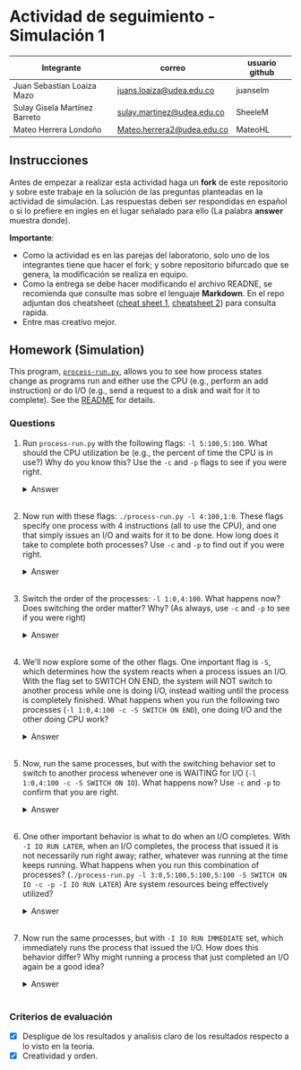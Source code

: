 # Actividad de seguimiento - Simulación 1

|Integrante|correo|usuario github|
|----------|------|--------------|
|Juan Sebastian Loaiza Mazo|juans.loaiza@udea.edu.co|juanselm|
|Sulay Gisela Martínez Barreto|sulay.martinez@udea.edu.co|SheeleM|
|Mateo Herrera Londoño|Mateo.herrera2@udea.edu.co|MateoHL|

## Instrucciones

Antes de empezar a realizar esta actividad haga un **fork** de este repositorio y sobre este trabaje en la solución de las preguntas planteadas en la actividad de simulación. Las respuestas deben ser respondidas en español o si lo prefiere en ingles en el lugar señalado para ello (La palabra **answer** muestra donde).

**Importante**:
* Como la actividad es en las parejas del laboratorio, solo uno de los integrantes tiene que hacer el fork; y sobre repositorio bifurcado que se genera, la modificación se realiza en equipo.
* Como la entrega se debe hacer modificando el archivo READNE, se recomienda que consulte mas sobre el lenguaje **Markdown**. En el repo adjuntan dos cheatsheet ([cheat sheet 1](Markdown_Cheat_Sheet.pdf), [cheatsheet 2](markdown-cheatsheet.pdf)) para consulta rapida.
* Entre mas creativo mejor.

## Homework (Simulation)

This program, [`process-run.py`](process-run.py), allows you to see how process states change as programs run and either use the CPU (e.g., perform an add instruction) or do I/O (e.g., send a request to a disk and wait for it to complete). See the [README](https://github.com/remzi-arpacidusseau/ostep-homework/blob/master/cpu-intro/README.md) for details.

### Questions

1. Run `process-run.py` with the following flags: `-l 5:100,5:100`. What should the CPU utilization be (e.g., the percent of time the CPU is in use?) Why do you know this? Use the `-c` and `-p` flags to see if you were right.
   
   <details>
   <summary>Answer</summary>
   <p><b>Comando</b></p>

   ```python
    python3 process-run.py -l 5:100,5:100 -c -p
   ```

     <img src="images/process1.png" alt="Process 1" style="display: block; margin: 0 auto; width: 80%; height: auto;">

   <br>

   ##### Explicación.


   Al ejecutat el comando anterior se simulan dos procesos:
   - **PID 0:** Ejecuta 5 instrucciones en la CPU sin realizar ninguna operación de entrada/salida (I/O). Comienza su ejecución de inmediato.
   - **PID 1:** También ejecuta 5 instrucciones en la CPU, pero su ejecución no está condicionada a que el proceso PID 0 termine primero. En este caso, el planificador decide cómo alternar la ejecución de ambos procesos.
   - **-c (Compute Statistics):** Muestra estadísticas detalladas al final de la ejecución, incluyendo el tiempo total de ejecución, el tiempo ocupado de la CPU y el tiempo ocupado en I/O.

     Ayuda a verificar si la CPU estuvo en uso todo el tiempo y si hubo tiempos muertos.
   - **-p (Print Execution Details):**
   Imprime información sobre el estado de los procesos en cada ciclo.

   <br>
   
   ##### Estado de los Procesos en la Simulación

    | PID | Tiempo 1-5| Tiempo 6| Tiempo 7-10 |
    |---|---|---|---|
    | **0** | Está en `RUN: cpu` | El proceso 0 ha terminado (`DONE`). | Ha finalizado (`DONE`). |
    | **1** | Está `READY` esperando su turno. | Ahora el proceso 1 empieza a ejecutarse (`RUN: cpu`). | El proceso 1 sigue ejecutando CPU hasta que termina. |


   ##### Conclusión:
   - Tiempo total 10 → La simulación duró 10 ciclos. <br>
   - CPU ocupada:10 (100%) → La CPU estuvo ocupada todo el tiempo, sin tiempos muertos.<br>
   - IO ocupada 0 (0%) → No hubo operaciones de entrada/salida (I/O).
   - La planificación utilizada es FIFO porque los procesos se ejecutan en el orden en que llegan sin interrupciones.

   </details>
   <br>

   

2. Now run with these flags: `./process-run.py -l 4:100,1:0`. These flags specify one process with 4 instructions (all to use the CPU), and one that simply issues an I/O and waits for it to be done. How long does it take to complete both processes? Use `-c` and `-p` to find out if you were right. 
   
 
   <details>
   <summary>Answer</summary>
   <p><b>Comando</b></p>

   ```python
     python3 process-run.py -l 4:100,1:0 -c -p
   ```

     <img src="images/process2.png" alt="Process 1" style="display: block; margin: 0 auto; width: 80%; height: auto;">

   <br>

   ##### Explicación.


   Al ejecutar el comando anterior se simulan dos procesos en 11 intervalos tiempo:
   - **PID 0:** ejecuta 4 instrucciones que usan CPU
   - **PID 1:** Tiene 1 instrucción de I/O (RUN:io), luego espera a que termine. 
   <br>
   
   ##### Estado de los Procesos en la Simulación

   | PID | Tiempo 1-4 | Tiempo 5-10 | Tiempo 11 |
   |-----|------------|-------------|-----------|
   | **0**   | Está en `RUN:cpu`, ejecutando normalmente. | Termina su ejecución (`DONE`). | Ya ha finalizado. |
   | **1**   | Está en `READY`, esperando su turno. | Inicia operación de E/S (`RUN:io`) y luego permanece `BLOCKED` esperando que finalice. | Termina operación de E/S (`RUN:io_done`) y finaliza (`DONE`). |



   ##### Conclusión:
   - El proceso PID 0 fue muy rápido porque solo necesitaba usar la CPU. Terminó en 4 unidades de tiempo sin interrupciones. <br>
   - El proceso PID 1, aunque solo tenía una instrucción, tardó mucho más porque era una operación de entrada/salida (I/O), lo cual lo dejó bloqueado durante 5 unidades de tiempo esperando respuesta.<br>
   - El sistema completo tomó 11 unidades de tiempo para ejecutar ambos procesos, principalmente porque PID 1 estuvo bloqueado esperando que finalizara su I/O.
   - Esto demuestra que las operaciones de I/O pueden causar demoras importantes, incluso cuando los procesos son 
   cortos.
   - El CPU estuvo ocupado durante 6 de los 11 tiempos (54.55%), lo cual es un uso razonablemente bueno.
   - No hubo tiempos muertos de CPU, es decir, en cada unidad de tiempo hubo algún proceso en ejecución o esperando IO, lo cual implica un buen aprovechamiento.
   - La unidad de entrada/salida (IO) estuvo activa durante 5 de los 11 tiempos (45.45%), cuando el proceso 1 se encontraba esperando la finalización de su operación de IO.
   - El IO fue ejecutado en paralelo al tiempo que el CPU finalizaba con PID 0, mostrando una buena sincronización entre CPU e IO.

   </details>
   <br>


3. Switch the order of the processes: `-l 1:0,4:100`. What happens now? Does switching the order matter? Why? (As always, use `-c` and `-p` to see if you were right)
   
 
   <details>
   <summary>Answer</summary>
   <p><b>Comando</b></p>

   ```python
     python3 ./process-run.py -l 1:0,4:100 -c -p
   ```

     <img src="images/process3.png" alt="Process 1" style="display: block; margin: 0 auto; width: 80%; height: auto;">

   <br>

   ##### Explicación:


   Al ejecutar este comando se simulan dos procesos en 7 intervalos de tiempo:
   - **PID 0:** Tiene 1 instrución de I/O RUN, luego eespera a que termine
   - **PID 1:** Ejecuta 4 intrucciones que usan CPU. 
   <br>
   
   ##### Estado de los Procesos en la Simulación:

   | PID | Tiempo 1 | Tiempo 2-5 | Tiempo 6 | Tiempo 7 |
   |-----|----------|------------|----------|----------|
   | **0** | Inicia operación de E/S (`RUN:io`) | Permanece `BLOCKED` esperando que finalice su operación I/O | Sigue `BLOCKED` | Termina operación de E/S (`RUN:io_done`) y finaliza (`DONE`) |
   | **1** | Está en `READY`, esperando su turno | Ejecuta sus instrucciones de CPU (`RUN:cpu`) | Termina su ejecución (`DONE`) | Ya ha finalizado |


   ##### Conclusión:
   - Al ejecutar -l 1:0,4:100, el sistema operativo mostró una gestión eficiente mediante multiprogramación.
   - Cuando el primer proceso (PID 0) se bloqueó por I/O, el sistema ejecutó el segundo (PID 1), que usaba CPU. Así, ambos avanzaron en paralelo, logrando un uso eficiente del CPU (85.71%) y del I/O (71.43%).
   - Esto demuestra la efectividad de la política "SWITCH ON IO", que cambia a otro proceso cuando uno se bloquea, reduciendo tiempos muertos y mejorando el rendimiento.
   - El orden de los procesos influye directamente en la eficiencia del sistema, permitiendo una mejor utilización de los recursos
   </details>
   <br>


4. We'll now explore some of the other flags. One important flag is `-S`, which determines how the system reacts when a process issues an I/O. With the flag set to SWITCH ON END, the system will NOT switch to another process while one is doing I/O, instead waiting until the process is completely finished. What happens when you run the following two processes (`-l 1:0,4:100 -c -S SWITCH ON END`), one doing I/O and the other doing CPU work?
   
   <details>
   <summary>Answer</summary>
   <p><b>Comando</b></p>

   ```python
   python3 process-run.py -l 1:0,4:100 -c -S SWITCH_ON_END
   ```

   <img src="images/process4.png" alt="Process 5" style="display: block; margin: 0 auto; width: 80%; height: auto;">

   <br>

   ##### Explicación:

   Al ejecutat el comando anterior se simulan dos procesos:
   - **PID 0:** Este proceso ejecuta una operación de I/O.
   - **PID 1:** Este proceso ejecuta instrucciones sobre la CPU.
   - **SWITCH_ON_END:** Esta opción usada en el comando indica que solo puede ser intercambiado los procesos cuan se termine la ejecución del primero.

   <br>

   |PID|Tiempo 1|Tiempo 2-6|Tiempo 7|Tiempo 8-11|
   |---|---|---|---|---|
   |**0**|Está en ejecución con una operación de I/O.|Permanece en estado BLOCKED|Finaliza su proceso I/O|Ha finalizado (DONE).|
   |**1**|Está READY esperando su turno|Permanece READY sin ejecución.|Continua en estado Ready|Inicia ejecución en CPU hasta terminar|

   ##### Conclusión:
   El cambio de proceso solo ocurre cuando uno termina, en este caso hasta que termine el PID 0. Esto causa ineficiencia, ya que la CPU está inactiva durante el tiempo en que PID 0 está bloqueado y luego de eso el PID 1 puede iniciar su ejecución.

   </details>
   <br>

5. Now, run the same processes, but with the switching behavior set to switch to another process whenever one is WAITING for I/O (`-l 1:0,4:100 -c -S SWITCH ON IO`). What happens now? Use `-c` and `-p` to confirm that you are right.
   
   <details>
   <summary>Answer</summary>
   <p><b>Comando</b></p>

   ```python
   python3 process-run.py -l 1:0,4:100 -c -S SWITCH_ON_IO
   ```

   <img src="images/process5.png" alt="Process 5" style="display: block; margin: 0 auto; width: 80%; height: auto;">
   <br>

   ##### Explicación:

   Al ejecutat el comando anterior se simulan dos procesos:
   - **PID 0:** Este proceso ejecuta una operación de I/O.
   - **PID 1:** Este proceso ejecuta instrucciones sobre la CPU.
   - **SWITCH_ON_IO:** Cuando uno de los procesos entra en estado I/O se puede cambiar de proceso.

   <br>

   |PID|Tiempo 1|Tiempo 2-6|Tiempo 7|Tiempo 8-11|
   |---|---|---|---|---|
   |**0**|Empieza la ejecución con una operación de I/O|Se queda en estado BLOCKED esperando su I/O.|Permanece bloqueado esperando el fin de su I/O. |finaliza su proceso I/O|
   |**1**|Inicia su estado en READY|Usa la CPU (RUN: cpu) sin necesidad de que PID 0 halla terminado.|Finaliza su proceso|Ya ha finalizado su proceso|

   ##### Conclusión:
   En este caso se optimiza el uso de la CPU, ya que mientras PID 0 está bloqueado esperando la I/O, PID 1 usa la CPU, evitando tiempos muertos.

   </details>
   <br>

6. One other important behavior is what to do when an I/O completes. With `-I IO RUN LATER`, when an I/O completes, the process that issued it is not necessarily run right away; rather, whatever was running at the time keeps running. What happens when you run this combination of processes? (`./process-run.py -l 3:0,5:100,5:100,5:100 -S SWITCH ON IO -c -p -I IO RUN LATER`) Are system resources being effectively utilized?
   
   <details>
   <summary>Answer</summary>
   ```python
   python3 process-run.py -l 3:0,5:100,5:100,5:100 -S SWITCH_ON_IO -c -p -I IO_RUN_LATER
   ```
   <img src="images/process6.png" alt="Process 6" style="display: block; margin: 0 auto; width: 80%; height: auto;">
   <br>

   ##### Explicación:
   se definen 4 procesos:

   - PID 0 comienza con una operación de entrada/salida (I/O), y luego alterna tres ráfagas de CPU de 5 unidades de tiempo.
   - PID 1, 2 y 3 ejecutan únicamente ráfagas de CPU, cada uno con 5 unidades.

   Los modificadores usados son:

   - -S SWITCH_ON_IO: el planificador realiza un cambio de contexto cuando un proceso entra en I/O.
   - -I IO_RUN_LATER: cuando un proceso finaliza su operación de I/O, no se ejecuta inmediatamente, sino que se coloca al final de la cola de listos.
   - -c -p: muestran estadísticas y el patrón de ejecución completo.

   Durante la simulación, el proceso 0 empieza con una operación de I/O (RUN:io) y se bloquea (BLOCKED). En ese momento, gracias al planificador, la CPU cambia rápidamente a los procesos listos (PID 1, 2 y 3), que se ejecutan de manera continua hasta completarse.

   Cuando el PID 0 termina su I/O, no se ejecuta inmediatamente, sino que se reubica al final de la cola por efecto de IO_RUN_LATER. Por eso, solo vuelve a ejecutarse después de que los demás procesos hayan terminado. Esto mismo ocurre con sus siguientes operaciones de I/O, generando periodos de espera incluso cuando el proceso ya está listo para continuar.

   **¿Se están utilizando eficazmente los recursos del sistema?**
   En términos generales, el sistema logra un buen uso de recursos, con un uso de CPU del 67.74% y un uso de I/O del 48.39%. La CPU no queda ociosa mientras haya procesos listos, y se mantiene activa durante la mayoría de la ejecución.

   Sin embargo, la política IO_RUN_LATER introduce una cierta ineficiencia: los procesos que terminan su operación de I/O no se ejecutan inmediatamente, lo que puede llevar a pequeños periodos donde no hay procesos listos, a pesar de que uno ya está preparado para continuar. Esto genera tiempos muertos evitables tanto en CPU como en I/O, y se nota especialmente hacia el final de la simulación, cuando ya solo queda el PID 0.

   ##### Conclusión:
   Aunque el rendimiento general del sistema es aceptable, la decisión de postergar la ejecución de un proceso que acaba de finalizar su I/O limita la eficiencia global. Esta combinación de parámetros muestra cómo una política aparentemente simple puede afectar el aprovechamiento de los recursos, y resalta la importancia de tomar decisiones inteligentes en la planificación, especialmente en sistemas donde la interacción entre procesos y dispositivos de entrada/salida es constante.

   </details>
   <br>

7. Now run the same processes, but with `-I IO RUN IMMEDIATE` set, which immediately runs the process that issued the I/O. How does this behavior differ? Why might running a process that just completed an I/O again be a good idea?
   
   <details>
   <summary>Answer</summary>
   ```python
   python3 process-run.py -l 3:0,5:100,5:100,5:100 -S SWITCH_ON_IO -c -p -I IO_RUN_IMMEDIATE
   ```
   <img src="images/process7.png" alt="Process 7" style="display: block; margin: 0 auto; width: 80%; height: auto;">
   <br>

   ##### Explicación:
   Se definen 4 procesos:

   - PID 0 comienza con una operación de entrada/salida (I/O) y luego ejecuta tres ráfagas de CPU.
   - PID 1, 2 y 3 ejecutan tareas de CPU de 5 unidades de tiempo cada uno.
   - Se utiliza -S SWITCH_ON_IO, lo que hace que el planificador cambie de contexto cuando un proceso entra en I/O.
   - La gran diferencia es el parámetro -I IO_RUN_IMMEDIATE, que hace que el proceso que finaliza una operación de I/O se ejecute      inmediatamente, dándole prioridad sobre otros procesos listos.

   Durante la simulación, el PID 0 inicia con una operación de I/O y se bloquea. La CPU entonces ejecuta el PID 1. Una vez que el PID 0 termina su I/O, es reinsertado inmediatamente en la CPU antes que los demás procesos listos, y realiza su ráfaga de CPU.

   Este patrón se repite: el PID 0 ejecuta una ráfaga, vuelve a entrar a I/O, y cuando esta finaliza, vuelve a ejecutarse de inmediato. Así, se alternan periodos de CPU e I/O de forma más intercalada, hasta que el proceso 0 finaliza. Solo después se ejecutan los PIDs 2 y 3.

   **¿Qué diferencia este comportamiento respecto a la pregunta 6?**
   La diferencia principal es la prioridad que se le da al proceso que termina su operación de I/O:

   - En la pregunta 6 (IO_RUN_LATER), el proceso que completaba su I/O iba al final de la cola de listos, y debía esperar su turno nuevamente. Esto introducía demoras innecesarias y afectaba la eficiencia del sistema.
   - En la pregunta 7 (IO_RUN_IMMEDIATE), el proceso que termina I/O se ejecuta inmediatamente, lo cual reduce los tiempos de espera y mejora el flujo entre I/O y CPU.

   Este cambio tiene un impacto directo en el aprovechamiento de recursos:

   | Métrica             | Pregunta 6 (`IO_RUN_LATER`) | Pregunta 7 (`IO_RUN_IMMEDIATE`) |
   |---------------------|-----------------------------|----------------------------------|
   | Tiempo total        | 31                          | 21                               |
   | Uso de CPU          | 21 (67.74%)                 | 21 (100.00%)                     |
   | Uso de I/O          | 15 (48.39%)                 | 15 (71.43%)                      |

   La mejora es clara: con IO_RUN_IMMEDIATE, el sistema logra terminar más rápido y utiliza al máximo tanto la CPU como el dispositivo 
   de I/O.

   **¿Por qué es buena idea ejecutar de nuevo un proceso que acaba de completar una E/S?**
   Porque el proceso que acaba de terminar una operación de entrada/salida probablemente ya tiene trabajo pendiente (como una nueva ráfaga de CPU), y está listo para continuar su ejecución inmediatamente.

   Al ejecutarlo de nuevo sin esperar, se logra:

   - Mayor fluidez en la ejecución, evitando que el proceso quede en espera cuando ya podría seguir trabajando.
   - Reducción de tiempos de espera innecesarios, tanto para la CPU como para los dispositivos de I/O.
   - Mejor utilización del sistema, como se refleja en los resultados de esta simulación.

   ##### Conclusión:
   La política IO_RUN_IMMEDIATE demuestra ser mucho más eficiente que IO_RUN_LATER. Al dar prioridad al proceso que termina una operación de I/O, el sistema logra mayor paralelismo, menos tiempo total de ejecución y mejor aprovechamiento de los recursos.

   Este caso es un buen ejemplo de cómo una pequeña decisión en la planificación puede tener un gran impacto en el rendimiento general del sistema.
   </details>
   <br>


### Criterios de evaluación
- [x] Despligue de los resultados y analisis claro de los resultados respecto a lo visto en la teoria.
- [x] Creatividad y orden.
